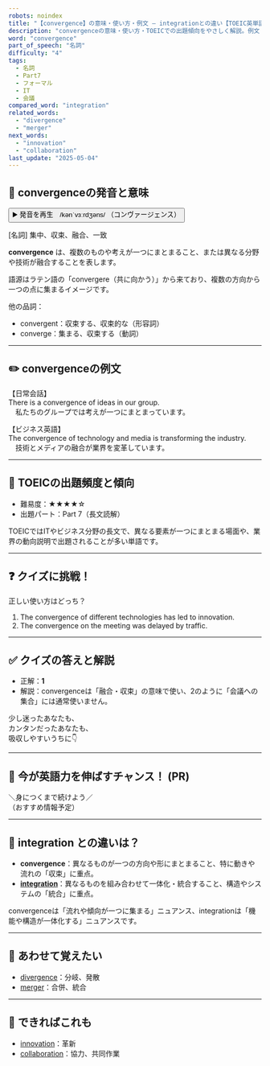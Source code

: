 ```yaml
---
robots: noindex
title: "【convergence】の意味・使い方・例文 ― integrationとの違い【TOEIC英単語】"
description: "convergenceの意味・使い方・TOEICでの出題傾向をやさしく解説。例文・クイズ付きでintegrationとの違いもわかりやすく学べます。"
word: "convergence"
part_of_speech: "名詞"
difficulty: "4"
tags:
  - 名詞
  - Part7
  - フォーマル
  - IT
  - 会議
compared_word: "integration"
related_words:
  - "divergence"
  - "merger"
next_words:
  - "innovation"
  - "collaboration"
last_update: "2025-05-04"
---
```


## 🔰 convergenceの発音と意味

<button class="play-audio" onclick="playTTS('convergence')">
  <span class="play-audio-main">
    ▶️ 発音を再生　/kənˈvɜːrdʒəns/
  </span>
  <span class="play-audio-sub">
    （コンヴァージェンス）
  </span>
</button>

[名詞] 集中、収束、融合、一致

**convergence** は、複数のものや考えが一つにまとまること、または異なる分野や技術が融合することを表します。

語源はラテン語の「convergere（共に向かう）」から来ており、複数の方向から一つの点に集まるイメージです。

他の品詞：  
- convergent：収束する、収束的な（形容詞）
- converge：集まる、収束する（動詞）

---

## ✏️ convergenceの例文

【日常会話】  
There is a convergence of ideas in our group.  
　私たちのグループでは考えが一つにまとまっています。

【ビジネス英語】  
The convergence of technology and media is transforming the industry.  
　技術とメディアの融合が業界を変革しています。

---

## 🎯 TOEICの出題頻度と傾向

- 難易度：★★★★☆
- 出題パート：Part 7（長文読解）

TOEICではITやビジネス分野の長文で、異なる要素が一つにまとまる場面や、業界の動向説明で出題されることが多い単語です。

---

## ❓ クイズに挑戦！

正しい使い方はどっち？

1. The convergence of different technologies has led to innovation.  
2. The convergence on the meeting was delayed by traffic.

---

## ✅ クイズの答えと解説

- 正解：**1**
- 解説：convergenceは「融合・収束」の意味で使い、2のように「会議への集合」には通常使いません。

少し迷ったあなたも、  
カンタンだったあなたも、  
吸収しやすいうちに👇️

---

## 🚀 今が英語力を伸ばすチャンス！ (PR)

<div class="info-center">
＼身につくまで続けよう／<br>  
（おすすめ情報予定）
</div>

---

## 🤔  integration との違いは？

- **convergence**：異なるものが一つの方向や形にまとまること、特に動きや流れの「収束」に重点。
- **[integration](/integration)**：異なるものを組み合わせて一体化・統合すること、構造やシステムの「統合」に重点。

convergenceは「流れや傾向が一つに集まる」ニュアンス、integrationは「機能や構造が一体化する」ニュアンスです。

---

## 🧩 あわせて覚えたい

- [divergence](/divergence)：分岐、発散
- [merger](/merger)：合併、統合

---

## 📖 できればこれも

- [innovation](/innovation)：革新
- [collaboration](/collaboration)：協力、共同作業

<!-- cvid: aid41_bid24 -->
